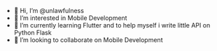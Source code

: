 - 👋 Hi, I’m @unlawfulness
- 👀 I’m interested in Mobile Development
- 🌱 I’m currently learning Flutter and to help myself i write little API on Python Flask 
- 💞️ I’m looking to collaborate on Mobile Development


